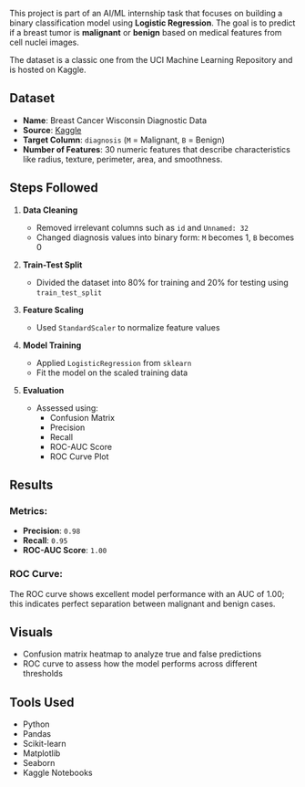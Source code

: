 This project is part of an AI/ML internship task that focuses on building a binary classification model using **Logistic Regression**. The goal is to predict if a breast tumor is **malignant** or **benign** based on medical features from cell nuclei images.

The dataset is a classic one from the UCI Machine Learning Repository and is hosted on Kaggle.

## Dataset

- **Name**: Breast Cancer Wisconsin Diagnostic Data
- **Source**: [Kaggle](https://www.kaggle.com/datasets/uciml/breast-cancer-wisconsin-data)
- **Target Column**: `diagnosis` (`M` = Malignant, `B` = Benign)
- **Number of Features**: 30 numeric features that describe characteristics like radius, texture, perimeter, area, and smoothness.

## Steps Followed

1. **Data Cleaning**
   - Removed irrelevant columns such as `id` and `Unnamed: 32`
   - Changed diagnosis values into binary form: `M` becomes 1, `B` becomes 0

2. **Train-Test Split**
   - Divided the dataset into 80% for training and 20% for testing using `train_test_split`

3. **Feature Scaling**
   - Used `StandardScaler` to normalize feature values

4. **Model Training**
   - Applied `LogisticRegression` from `sklearn`
   - Fit the model on the scaled training data

5. **Evaluation**
   - Assessed using:
     - Confusion Matrix
     - Precision
     - Recall
     - ROC-AUC Score
     - ROC Curve Plot

## Results

### Metrics:
- **Precision**: `0.98`
- **Recall**: `0.95`
- **ROC-AUC Score**: `1.00`

### ROC Curve:
The ROC curve shows excellent model performance with an AUC of 1.00; this indicates perfect separation between malignant and benign cases.

## Visuals

- Confusion matrix heatmap to analyze true and false predictions
- ROC curve to assess how the model performs across different thresholds

## Tools Used

- Python
- Pandas
- Scikit-learn
- Matplotlib
- Seaborn
- Kaggle Notebooks
